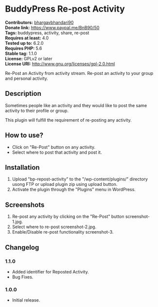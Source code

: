 # BuddyPress Re-post Activity #
**Contributors:** [bhargavbhandari90](https://profiles.wordpress.org/bhargavbhandari90/)  
**Donate link:** https://www.paypal.me/BnB90/50  
**Tags:** buddypress, activity, share, re-post  
**Requires at least:** 4.0  
**Tested up to:** 6.2.0  
**Requires PHP:** 5.6  
**Stable tag:** 1.1.0  
**License:** GPLv2 or later  
**License URI:** http://www.gnu.org/licenses/gpl-2.0.html  

Re-Post an Activity from activity stream. Re-post an activity to your group and personal activity.

## Description ##

Sometimes people like an activity and they would like to post the same activity to their profile or group.

This plugin will fulfill the requirement of re-posting any activity.


## How to use? ##

* Click on "Re-Post" button on any activity.
* Select where to post that activity and post it.

## Installation ##
1. Upload "bp-repost-activity" to the "/wp-content/plugins/" directory usong FTP or upload plugin zip using upload button.
2. Activate the plugin through the "Plugins" menu in WordPress.

## Screenshots ##
1. Re-post any activity by clicking on the "Re-Post" button screenshot-1.jpg.
2. Select where to re-post screenshot-2.jpg.
3. Enable/Disable re-post functionality screenshot-3.


## Changelog ##
### 1.1.0 ###
* Added identifier for Reposted Activity.
* Bug Fixes.
### 1.0.0 ###
* Initial release.
